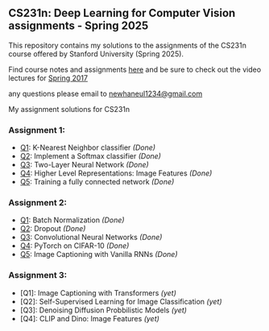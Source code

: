 ## CS231n: Deep Learning for Computer Vision assignments - Spring 2025

This repository contains my solutions to the assignments of the CS231n course offered by Stanford University (Spring 2025).

Find course notes and assignments [here](https://cs231n.stanford.edu/) and be sure to check out the video lectures for [Spring 2017](https://youtu.be/vT1JzLTH4G4?si=p25ugrpBac6TBmlF)

any questions please email to newhaneul1234@gmail.com

My assignment solutions for CS231n <br/>

### Assignment 1:
- [Q1](assignment1/knn.ipynb): K-Nearest Neighbor classifier *(Done)*<br/>
- [Q2](assignment1/softmax.ipynb): Implement a Softmax classifier *(Done)*<br/>
- [Q3](assignment1/two_layer_net.ipynb): Two-Layer Neural Network *(Done)*<br/>
- [Q4](assignment1/features.ipynb): Higher Level Representations: Image Features *(Done)*<br/>
- [Q5](assignment1/FullyConnectedNets.ipynb): Training a fully connected network *(Done)*<br/>

### Assignment 2:
- [Q1](assignment2/BatchNormalization.ipynb): Batch Normalization *(Done)*<br/>
- [Q2](assignment2/Dropout.ipynb): Dropout *(Done)*<br/>
- [Q3](assignment2/ConvolutionalNetworks.ipynb): Convolutional Neural Networks *(Done)*<br/>
- [Q4](assignment2/PyTorch.ipynb): PyTorch on CIFAR-10 *(Done)*<br/>
- [Q5](assignment2/RNN_Captioning_pytorch.ipynb): Image Captioning with Vanilla RNNs *(Done)*<br/>

### Assignment 3:
- [Q1]: Image Captioning with Transformers *(yet)*<br/>
- [Q2]: Self-Supervised Learning for Image Classification *(yet)*<br/>
- [Q3]: Denoising Diffusion Probbilistic Models *(yet)*<br/>
- [Q4]: CLIP and Dino: Image Features *(yet)*<br/>
